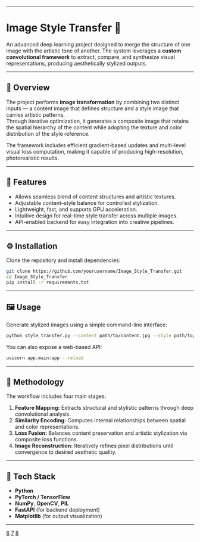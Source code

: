 ***

# Image Style Transfer 🎨  

An advanced deep learning project designed to merge the structure of one image with the artistic tone of another. The system leverages a **custom convolutional framework** to extract, compare, and synthesize visual representations, producing aesthetically stylized outputs.

***

## 🧠 Overview  

The project performs **image transformation** by combining two distinct inputs — a content image that defines structure and a style image that carries artistic patterns.  
Through iterative optimization, it generates a composite image that retains the spatial hierarchy of the content while adopting the texture and color distribution of the style reference.  

The framework includes efficient gradient-based updates and multi-level visual loss computation, making it capable of producing high-resolution, photorealistic results.

***

## 🚀 Features  

- Allows seamless blend of content structures and artistic textures.  
- Adjustable content–style balance for controlled stylization.  
- Lightweight, fast, and supports GPU acceleration.  
- Intuitive design for real-time style transfer across multiple images.  
- API-enabled backend for easy integration into creative pipelines.  

***

## ⚙️ Installation  

Clone the repository and install dependencies:
```bash
git clone https://github.com/yourusername/Image_Style_Transfer.git
cd Image_Style_Transfer
pip install -r requirements.txt
```

***

## 🖼️ Usage  

Generate stylized images using a simple command-line interface:  
```bash
python style_transfer.py --content path/to/content.jpg --style path/to/style.jpg --output path/to/output.jpg
```

You can also expose a web-based API:
```bash
uvicorn app.main:app --reload
```

***

## 🧩 Methodology  

The workflow includes four main stages:  

1. **Feature Mapping:** Extracts structural and stylistic patterns through deep convolutional analysis.  
2. **Similarity Encoding:** Computes internal relationships between spatial and color representations.  
3. **Loss Fusion:** Balances content preservation and artistic stylization via composite loss functions.  
4. **Image Reconstruction:** Iteratively refines pixel distributions until convergence to desired aesthetic quality.  

***

## 🧰 Tech Stack  

- **Python**  
- **PyTorch / TensorFlow**  
- **NumPy**, **OpenCV**, **PIL**  
- **FastAPI** (for backend deployment)  
- **Matplotlib** (for output visualization)

***



[6](https://rescale.com/blog/deep-learning-style-transfer-tutorial/)
[7](https://www.codetrade.io/blog/neural-style-transfer-a-new-era-of-artistic-expression-with-ai/)
[8](https://towardsdatascience.com/tag/neural-style-transfer/)
